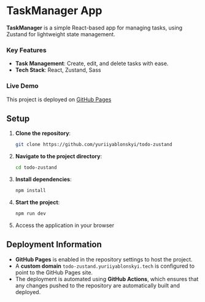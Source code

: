 # TaskManager App

**TaskManager** is a simple React-based app for managing tasks, using Zustand for lightweight state management.

### Key Features

- **Task Management**: Create, edit, and delete tasks with ease.
- **Tech Stack**: React, Zustand, Sass

### Live Demo

This project is deployed on [GitHub Pages](https://yuriiyablonskyi.github.io/todo-zustand/)

## Setup

1. **Clone the repository**:

   ```sh
   git clone https://github.com/yuriiyablonskyi/todo-zustand
   ```

1. **Navigate to the project directory**:

   ```sh
   cd todo-zustand
   ```

1. **Install dependencies**:

   ```sh
   npm install
   ```

1. **Start the project**:

   ```sh
   npm run dev
   ```

1. Access the application in your browser

## Deployment Information

- **GitHub Pages** is enabled in the repository settings to host the project.
- A **custom domain** `todo-zustand.yuriiyablonskyi.tech` is configured to point to the GitHub Pages site.
- The deployment is automated using **GitHub Actions**, which ensures that any changes pushed to the repository are automatically built and deployed.
